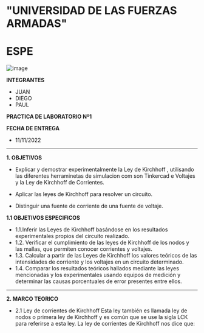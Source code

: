# "UNIVERSIDAD DE LAS FUERZAS ARMADAS"
# ESPE

![image](https://user-images.githubusercontent.com/116772918/200762591-a164d8db-c02e-4269-8bb4-0bc4c810d79f.png)

**INTEGRANTES**
* JUAN 
* DIEGO
* PAUL


**PRACTICA DE LABORATORIO Nº1**

**FECHA DE ENTREGA**
* 11/11/2022
--------------------------------------------------------------------------------------------------------------------------------------------------------------------------------------

**1. OBJETIVOS**

* Explicar y demostrar experimentalmente la Ley de Kirchhoff , utilisando las diferentes herraminetas de simulacion com son  Tinkercad e Voltajes y la Ley de Kirchhoff de Corrientes.

* Aplicar las leyes de Kirchhoff para resolver un circuito.
* Distinguir una fuente de corriente de una fuente de voltaje.

**1.1  OBJETIVOS ESPECIFICOS**

* 1.1.Inferir las Leyes de Kirchhoff basándose en los resultados experimentales propios del circuito realizado. 
* 1.2. Verificar el cumplimiento de las leyes de Kirchhoff de los nodos y las mallas, que permiten conocer corrientes y voltajes.
* 1.3. Calcular a partir de las Leyes de Kirchhoff los valores teóricos de las intensidades de corriente y los voltajes en un circuito determinado.
* 1.4. Comparar los resultados teóricos hallados mediante las leyes mencionadas y los experimentales usando equipos de medición y determinar las causas porcentuales de error presentes entre ellos. 

--------------------------------------------------------------------------------------------------------------------------------------------------------------------------------------
**2. MARCO TEORICO**

* 2.1 Ley de corrientes de Kirchhoff
Esta ley también es llamada ley de nodos o primera ley de Kirchhoff y es común que se use la sigla LCK para referirse a esta ley. La ley de corrientes de Kirchhoff nos dice que:

















